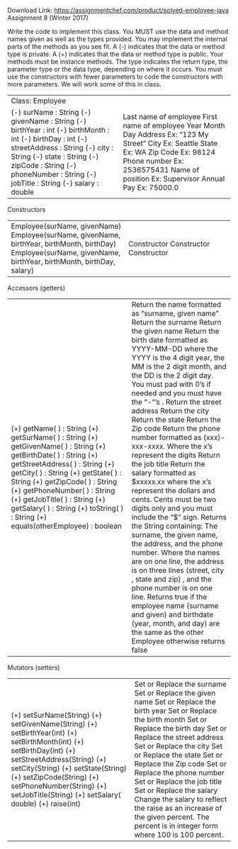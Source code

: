 Download Link: https://assignmentchef.com/product/solved-employee-java
<br>
Assignment 8 (Winter 2017)

Write the code to implement this class.  You MUST use the data and method names given as well as the types provided. You may implement the internal parts of the methods as you see fit.  A (-) indicates that the data or method type is private.  A (+) indicates that the data or method type is public.  Your methods must be instance methods.  The type indicates the return type, the parameter type or the data type, depending on where it occurs.  You must use the constructors with fewer parameters to code the constructors with more parameters.  We will work some of this in class.

<table>

 <tbody>

  <tr>

   <td colspan="2" width="638">Class: Employee </td>

  </tr>

  <tr>

   <td width="319">(-) surName : String (-) givenName : String (-) birthYear : int (-) birthMonth : int (-) birthDay : int (-) streetAddress : String (-) city : String (-) state : String (-) zipCode : String (-) phoneNumber : String (-) jobTitle : String (-) salary : double </td>

   <td width="319">Last name of employee First name of employee Year Month Day Address Ex: “123 My Street” City Ex: Seattle State Ex: WA Zip Code Ex: 98124 Phone number Ex: 2536575431 Name of position Ex: Supervisor Annual Pay  Ex: 75000.0 </td>

  </tr>

 </tbody>

</table>




Constructors

<table>

 <tbody>

  <tr>

   <td width="319">Employee(surName, givenName) Employee(surName, givenName, birthYear, birthMonth, birthDay) Employee(surName, givenName, birthYear, birthMonth, birthDay, salary)</td>

   <td width="319">Constructor Constructor  Constructor </td>

  </tr>

 </tbody>

</table>




Accessors (getters)

<table>

 <tbody>

  <tr>

   <td width="319">(+) getName( ) : String  (+) getSurName( ) : String (+) getGivenName( )  : String (+) getBirthDate( )  : String     (+) getStreetAddress( )  : String (+) getCity( )  : String (+) getState( ) : String (+) getZipCode( )  : String (+) getPhoneNumber( )  : String  (+) getJobTitle( )  : String (+) getSalary( )  : String    (+) toString( ) : String     (+) equals(otherEmployee) : boolean </td>

   <td width="319">Return the name formatted as “surname, given name” Return the surname Return the given name Return the birth date formatted as YYYY-MM-DD where the YYYY is the 4 digit year, the MM is the 2 digit month, and the DD is the 2 digit day.  You must pad with 0’s if needed and you must have the “-“’s . Return the street address Return the city Return the state Return the Zip code Return the phone number formatted as (xxx)-xxx-xxxx.  Where the x’s represent the digits Return the job title Return the salary formatted as $xxxxx.xx where the x’s represent the dollars and cents.  Cents must be two digits only and you must include the “$” sign. Returns the String containing: The surname, the given name, the address, and the phone number. Where the names are on one line, the address is on three lines (street, city , state and zip) , and the phone number is on one line. Returns true if the employee name (surname and given) and birthdate (year, month, and day)  are the same as the other Employee otherwise returns false </td>

  </tr>

 </tbody>

</table>










Mutators (setters)

<table>

 <tbody>

  <tr>

   <td width="319">(+) setSurName(String) (+) setGivenName(String) (+) setBirthYear(int) (+) setBirthMonth(int) (+) setBirthDay(int) (+) setStreetAddress(String) (+) setCity(String) (+) setState(String) (+) setZipCode(String) (+) setPhoneNumber(String) (+) setJobTitle(String) (+) setSalary( double) (+) raise(int) </td>

   <td width="319">Set or Replace the surname Set or Replace the given name Set or Replace the birth year Set or Replace the birth month Set or Replace the birth day Set or Replace the street address Set or Replace the city Set or Replace the state Set or Replace the Zip code Set or Replace the phone number Set or Replace the job title Set or Replace the salary Change the salary to reflect the raise as an increase of the given percent.  The percent is in integer form where 100 is 100 percent.</td>

  </tr>

 </tbody>

</table>





